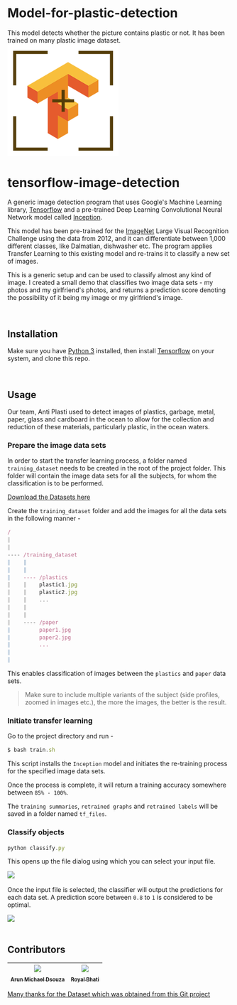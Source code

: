 # Model-for-plastic-detection
This model detects whether the picture contains plastic or not. It has been trained on many plastic image dataset.
<img src="https://github.com/ArunMichaelDsouza/tensorflow-image-detection/raw/master/icon.png" width="250" height="auto" alt="tensorflow-image-detection icon"/>

# tensorflow-image-detection
A generic image detection program that uses Google's Machine Learning library, [Tensorflow](https://www.tensorflow.org/) and a pre-trained Deep Learning Convolutional Neural Network model called [Inception](https://research.googleblog.com/2016/03/train-your-own-image-classifier-with.html).

This model has been pre-trained for the [ImageNet](http://image-net.org/) Large Visual Recognition Challenge using the data from 2012, and it can differentiate between 1,000 different classes, like Dalmatian, dishwasher etc.
The program applies Transfer Learning to this existing model and re-trains it to classify a new set of images.

This is a generic setup and can be used to classify almost any kind of image. I created a small demo that classifies two image data sets - my photos and my girlfriend's photos, and returns a prediction score denoting the possibility of it being my image or my girlfriend's image.

<br/>

## Installation
Make sure you have [Python 3](https://www.python.org/downloads/) installed, then install [Tensorflow](https://www.tensorflow.org/install/) on your system, and clone this repo.

<br/>

## Usage

Our team, Anti Plasti used to detect images of plastics, garbage, metal, paper, glass and cardboard in the ocean to allow for the collection and reduction of these materials, particularly plastic, in the ocean waters.

### Prepare the image data sets
In order to start the transfer learning process, a folder named ``training_dataset`` needs to be created in the root of the project folder. This folder will contain the image data sets for all the subjects, for whom the classification is to be performed.

[Download the Datasets here](https://bit.ly/3mcb3aS)

Create the ``training_dataset`` folder and add the images for all the data sets in the following manner -

```javascript
/
|
|
---- /training_dataset
|    |
|    |
|    ---- /plastics
|    |    plastic1.jpg
|    |    plastic2.jpg
|    |    ...
|    |
|    |
|    ---- /paper
|         paper1.jpg
|         paper2.jpg
|         ...
|
|
```
This enables classification of images between the ``plastics`` and ``paper`` data sets.

> Make sure to include multiple variants of the subject (side profiles, zoomed in images etc.), the more the images, the better is the result.

### Initiate transfer learning
Go to the project directory and run -

```javascript
$ bash train.sh
```
This script installs the ``Inception`` model and initiates the re-training process for the specified image data sets.

Once the process is complete, it will return a training accuracy somewhere between ``85% - 100%``.

The ``training summaries``, ``retrained graphs`` and ``retrained labels`` will be saved in a folder named ``tf_files``.

### Classify objects

```javascript
python classify.py
```

This opens up the file dialog using which you can select your input file.

<img src="https://i.imgur.com/LPXrKe8.png">

Once the input file is selected, the classifier will output the predictions for each data set. A prediction score between ``0.8`` to ``1`` is considered to be optimal.

<img src="https://i.imgur.com/zuFXTRb.jpg">

<br/>

<br/>

## Contributors

| [<img src="https://avatars3.githubusercontent.com/u/4924614" width="100px;"/><br /><sub><b>Arun Michael Dsouza</b></sub>](https://github.com/ArunMichaelDsouza)<br />| [<img src="https://avatars3.githubusercontent.com/u/11679543" width="100px;"/><br /><sub><b>Royal Bhati</b></sub>](https://github.com/royalbhati)<br />|
| :---: | :---: |


[Many thanks for the Dataset which was obtained from this Git project](https://github.com/garythung/trashnet)

<br/>


